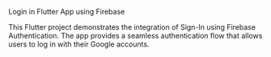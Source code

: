 Login in Flutter App using Firebase

This Flutter project demonstrates the integration of Sign-In using Firebase Authentication. The app provides a seamless authentication flow that allows users to log in with their Google accounts. 

